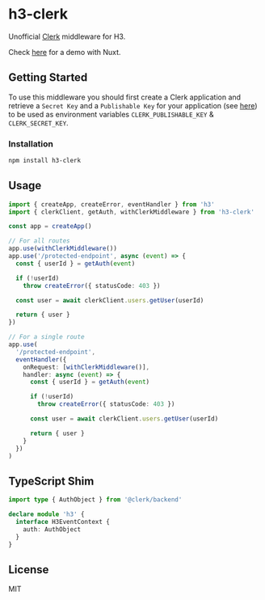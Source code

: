 # h3-clerk

Unofficial [Clerk](https://clerk.com/) middleware for H3.

Check [here](https://github.com/wobsoriano/nuxt-clerk-playground) for a demo with Nuxt.

## Getting Started

To use this middleware you should first create a Clerk application and retrieve a `Secret Key` and a `Publishable Key` for your application (see [here](https://clerk.com/docs/reference/node/getting-started)) to be used as environment variables `CLERK_PUBLISHABLE_KEY` & `CLERK_SECRET_KEY`.

### Installation

```bash
npm install h3-clerk
```

## Usage

```ts
import { createApp, createError, eventHandler } from 'h3'
import { clerkClient, getAuth, withClerkMiddleware } from 'h3-clerk'

const app = createApp()

// For all routes
app.use(withClerkMiddleware())
app.use('/protected-endpoint', async (event) => {
  const { userId } = getAuth(event)

  if (!userId)
    throw createError({ statusCode: 403 })

  const user = await clerkClient.users.getUser(userId)

  return { user }
})

// For a single route
app.use(
  '/protected-endpoint',
  eventHandler({
    onRequest: [withClerkMiddleware()],
    handler: async (event) => {
      const { userId } = getAuth(event)

      if (!userId)
        throw createError({ statusCode: 403 })

      const user = await clerkClient.users.getUser(userId)

      return { user }
    }
  })
)
```

## TypeScript Shim

```ts
import type { AuthObject } from '@clerk/backend'

declare module 'h3' {
  interface H3EventContext {
    auth: AuthObject
  }
}
```

## License

MIT
